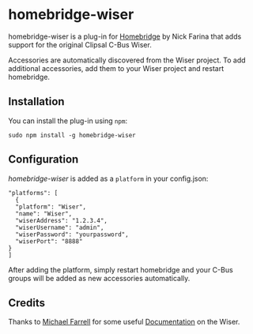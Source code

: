 # homebridge-wiser
homebridge-wiser is a plug-in for [Homebridge](https://github.com/nfarina/homebridge) by Nick Farina
that adds support for the original Clipsal C-Bus Wiser.

Accessories are automatically discovered from the Wiser project.  To add
additional accessories, add them to your Wiser project and restart homebridge.

Installation
------------

You can install the plug-in using `npm`:

`sudo npm install -g homebridge-wiser`

Configuration
-------------

*homebridge-wiser* is added as a `platform` in your config.json:

```
"platforms": [
  {
  "platform": "Wiser",
  "name": "Wiser",
  "wiserAddress": "1.2.3.4",
  "wiserUsername": "admin",
  "wiserPassword": "yourpassword",
  "wiserPort": "8888"
}
]
```

After adding the platform, simply restart homebridge and your C-Bus groups will
be added as new accessories automatically.

Credits
-------
Thanks to [Michael Farrell](http://micolous.id.au) for some useful [Documentation](https://github.com/micolous/cbus/blob/master/docs/wiser-swf-protocol.rst)
on the Wiser.
